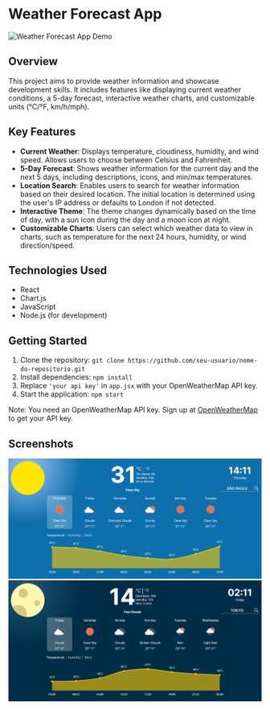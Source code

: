 # Weather Forecast App

![Weather Forecast App Demo](images/fast-video.gif)

## Overview

This project aims to provide weather information and showcase development skills. It includes features like displaying current weather conditions, a 5-day forecast, interactive weather charts, and customizable units (°C/°F, km/h/mph).

## Key Features

- **Current Weather**: Displays temperature, cloudiness, humidity, and wind speed. Allows users to choose between Celsius and Fahrenheit.
- **5-Day Forecast**: Shows weather information for the current day and the next 5 days, including descriptions, icons, and min/max temperatures.
- **Location Search**: Enables users to search for weather information based on their desired location. The initial location is determined using the user's IP address or defaults to London if not detected.
- **Interactive Theme**: The theme changes dynamically based on the time of day, with a sun icon during the day and a moon icon at night.
- **Customizable Charts**: Users can select which weather data to view in charts, such as temperature for the next 24 hours, humidity, or wind direction/speed.

## Technologies Used

- React
- Chart.js
- JavaScript
- Node.js (for development)

## Getting Started

1. Clone the repository: `git clone https://github.com/seu-usuario/nome-do-repositorio.git`
2. Install dependencies: `npm install`
3. Replace `'your api key'` in `app.jsx` with your OpenWeatherMap API key.
4. Start the application: `npm start`

Note: You need an OpenWeatherMap API key. Sign up at [OpenWeatherMap](https://openweathermap.org/) to get your API key.

## Screenshots

![Screenshot 1](images/day-screenshot.png)
![Screenshot 2](images/night-screenshot.png)
